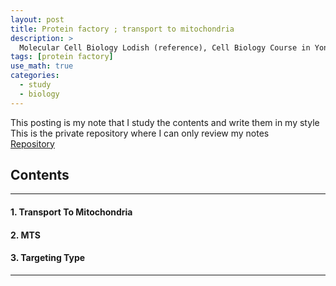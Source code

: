 ```yaml
---
layout: post
title: Protein factory ; transport to mitochondria
description: >
  Molecular Cell Biology Lodish (reference), Cell Biology Course in Yonsei (reference)
tags: [protein factory]
use_math: true
categories:
  - study
  - biology
---
```

This posting is my note that I study the contents and write them in my style <br>
This is the private repository where I can only review my notes<br>
[Repository](https://github.com/hyun-jin891/hidden-post-hyunjin891-github-blog/blob/master/_posts/study/biology/2022-08-30-protein-factory-%3B-transport-to-mitochondria.md)

## Contents
------
#### 1. Transport To Mitochondria
#### 2. MTS
#### 3. Targeting Type
-----
